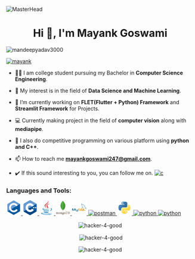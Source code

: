 ![MasterHead](https://external-content.duckduckgo.com/iu/?u=https%3A%2F%2Fwww.capgemini.com%2Fwp-content%2Fuploads%2F2020%2F09%2Fdata-science.jpeg&f=1&nofb=1&ipt=a05f931ea1bc2421a219b19deec8c4641f3ea47c1c715865e7838762add193d3&ipo=images)
<h1 align="center">Hi 👋, I'm Mayank Goswami</h1>


<p align="left"> <img src="https://komarev.com/ghpvc/?username=hacker-4-good&label=Profile%20views&color=0e75b6&style=flat" alt="mandeepyadav3000" /> </p>

<p align="left"> <a href="https://twitter.com/prokirahttps://www.instagram.com/mayank04102002/" target="blank"><img src="https://img.shields.io/twitter/follow/mayank%20%CF%80rate?logo=instagram&style=for-the-badge" alt="mayank" /></a> </p>


- 👦🏻 I am college student pursuing my Bachelor in **Computer Science Engineering**.

- 👀 My interest is in the field of **Data Science and Machine Learning**.

- 🔭 I’m currently working on **FLET(Flutter + Python) Framework** and **Streamlit Framework** for Projects.

- 💻 Currently making project in the field of **computer vision** along with **mediapipe**.
            
- 💺 I also do competitive programming on various platform using **python and C++**.

- 📫 How to reach me **mayankgoswami247@gmail.com**.

- ✔️ If this sound interesting to you, you can follow me on.
<a href="https://www.linkedin.com/in/mayank-goswami-8909961b9/" target="_blank" rel="noreferrer"> <img src="https://www.keesingtechnologies.com/wp-content/uploads/2018/07/Linkedin-Icon.png" alt="c" width="40" height="40"/> </a>


<h3 align="left">Languages and Tools:</h3>
<p align="left"> 
<a href="https://www.cprogramming.com/" target="_blank" rel="noreferrer"> <img src="https://raw.githubusercontent.com/devicons/devicon/master/icons/c/c-original.svg" alt="c" width="40" height="40"/> </a>   <a href="https://www.w3schools.com/cpp/" target="_blank" rel="noreferrer"> <img src="https://raw.githubusercontent.com/devicons/devicon/master/icons/cplusplus/cplusplus-original.svg" alt="cplusplus" width="40" height="40"/> </a>   <a href="https://www.java.com" target="_blank" rel="noreferrer"> <img src="https://raw.githubusercontent.com/devicons/devicon/master/icons/java/java-original.svg" alt="java" width="40" height="40"/> </a>   <a href="https://www.mongodb.com/" target="_blank" rel="noreferrer"> <img src="https://raw.githubusercontent.com/devicons/devicon/master/icons/mongodb/mongodb-original-wordmark.svg" alt="mongodb" width="40" height="40"/> </a>   <a href="https://www.mysql.com/" target="_blank" rel="noreferrer"> <img src="https://raw.githubusercontent.com/devicons/devicon/master/icons/mysql/mysql-original-wordmark.svg" alt="mysql" width="40" height="40"/> </a>   <a href="https://postman.com" target="_blank" rel="noreferrer"> <img src="https://www.vectorlogo.zone/logos/getpostman/getpostman-icon.svg" alt="postman" width="40" height="40"/> </a>   <a href="https://www.python.org" target="_blank" rel="noreferrer"> <img src="https://raw.githubusercontent.com/devicons/devicon/master/icons/python/python-original.svg" alt="python" width="40" height="40"/> </a>   <a href="https://streamlit.io/" target="_blank" rel="noreferrer"> <img src="https://blog.streamlit.io/content/images/size/w1000/2021/03/logomark-color.png" alt="python" width="40" height="40"/> </a>   <a href="https://flet.dev/" target="_blank" rel="noreferrer"> <img src="https://res.cloudinary.com/practicaldev/image/fetch/s--C80QgetH--/c_fill,f_auto,fl_progressive,h_320,q_auto,w_320/https://dev-to-uploads.s3.amazonaws.com/uploads/user/profile_image/623522/e8798261-dd5f-44d2-a612-32cecae334b6.png" alt="python" width="40" height="40"/> </a>

<p align="center"><img align="center" src="https://github-readme-stats.vercel.app/api/top-langs?username=hacker-4-good&show_icons=true&locale=en&layout=compact" alt="hacker-4-good" /></p>

<p align="center">&nbsp;<img align="center" src="https://github-readme-stats.vercel.app/api?username=hacker-4-good&show_icons=true&locale=en" alt="hacker-4-good" /></p>

<p align="center"><img align="center" src="https://github-readme-streak-stats.herokuapp.com/?user=hacker-4-good&" alt="hacker-4-good" /></p>
